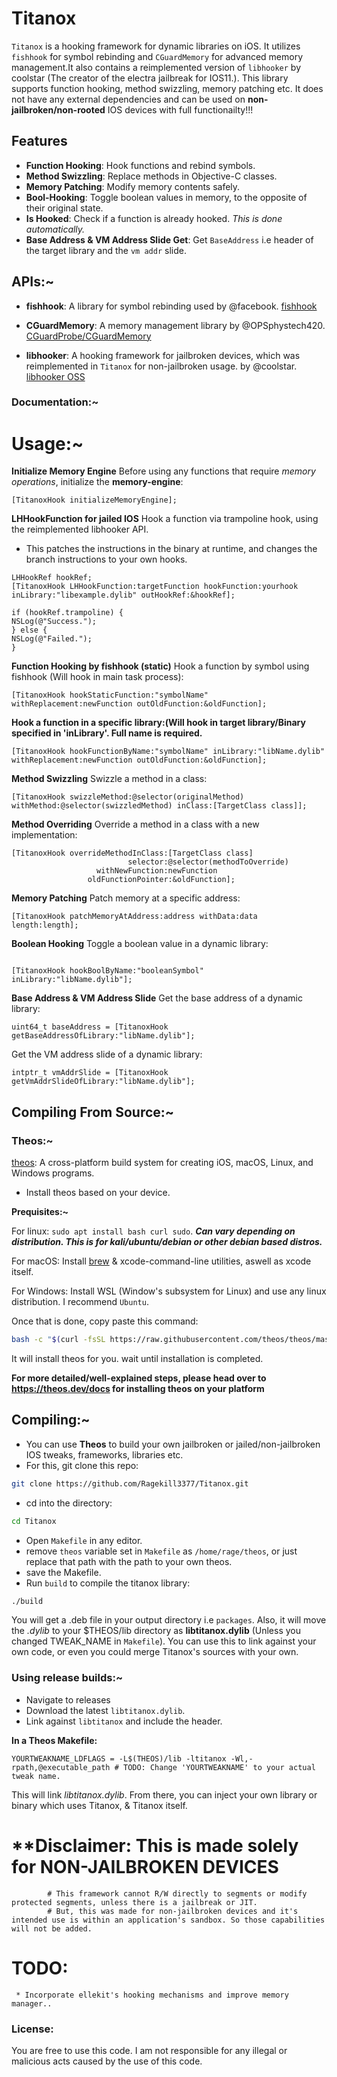# Titanox

`Titanox` is a hooking framework for dynamic libraries on iOS. It utilizes `fishhook` for symbol rebinding and `CGuardMemory` for advanced memory management.It also contains a reimplemented version of ``libhooker`` by coolstar (The creator of the electra jailbreak for IOS11.). This library supports function hooking, method swizzling, memory patching etc. It does not have any external dependencies and can be used on **non-jailbroken/non-rooted** IOS devices with full functionailty!!!

## Features

- **Function Hooking**: Hook functions and rebind symbols.
- **Method Swizzling**: Replace methods in Objective-C classes.
- **Memory Patching**: Modify memory contents safely.
- **Bool-Hooking**: Toggle boolean values in memory, to the opposite of their original state.
- **Is Hooked**: Check if a function is already hooked. *This is done automatically.*
- **Base Address & VM Address Slide Get**: Get ``BaseAddress`` i.e header of the target library and the ``vm addr`` slide.

## APIs:~

- **fishhook**: A library for symbol rebinding used by @facebook. [fishhook](https://github.com/facebook/fishhook.git)

- **CGuardMemory**: A memory management library by @OPSphystech420. [CGuardProbe/CGuardMemory](https://github.com/OPSphystech420/CGuardProbe.git)

- **libhooker**: A hooking framework for jailbroken devices, which was reimplemented in ``Titanox`` for non-jailbroken usage. by @coolstar. [libhooker OSS](https://github.com/coolstar/libhooker.git)

### Documentation:~
# Usage:~

**Initialize Memory Engine**
Before using any functions that require *memory operations*, initialize the **memory-engine**:

```objc
[TitanoxHook initializeMemoryEngine];
```

**LHHookFunction for jailed IOS**
Hook a function via trampoline hook, using the reimplemented libhooker API.
* This patches the instructions in the binary at runtime, and changes the branch instructions to your own hooks.
```objc
LHHookRef hookRef;
[TitanoxHook LHHookFunction:targetFunction hookFunction:yourhook inLibrary:"libexample.dylib" outHookRef:&hookRef];

if (hookRef.trampoline) {
NSLog(@"Success.");
} else {
NSLog(@"Failed.");
}
```

**Function Hooking by fishhook (static)**
Hook a function by symbol using fishhook (Will hook in main task process):

```objc
[TitanoxHook hookStaticFunction:"symbolName" withReplacement:newFunction outOldFunction:&oldFunction];
```  

**Hook a function in a specific library:(Will hook in target library/Binary specified in 'inLibrary'. Full name is required.**

```objc
[TitanoxHook hookFunctionByName:"symbolName" inLibrary:"libName.dylib" withReplacement:newFunction outOldFunction:&oldFunction];
```

**Method Swizzling**
Swizzle a method in a class:

```objc
[TitanoxHook swizzleMethod:@selector(originalMethod) withMethod:@selector(swizzledMethod) inClass:[TargetClass class]];
```

**Method Overriding**
Override a method in a class with a new implementation:

```objc
[TitanoxHook overrideMethodInClass:[TargetClass class]
                          selector:@selector(methodToOverride)
                   withNewFunction:newFunction
                 oldFunctionPointer:&oldFunction];
```

**Memory Patching**
Patch memory at a specific address:

```objc
[TitanoxHook patchMemoryAtAddress:address withData:data length:length];
```

**Boolean Hooking**
Toggle a boolean value in a dynamic library:

```objc

[TitanoxHook hookBoolByName:"booleanSymbol" inLibrary:"libName.dylib"];
```

**Base Address & VM Address Slide**
Get the base address of a dynamic library:

```objc
uint64_t baseAddress = [TitanoxHook getBaseAddressOfLibrary:"libName.dylib"];
```

Get the VM address slide of a dynamic library:

```objc
intptr_t vmAddrSlide = [TitanoxHook getVmAddrSlideOfLibrary:"libName.dylib"];
```



## Compiling From Source:~

### Theos:~
[theos](https://theos.dev): A cross-platform build system for creating iOS, macOS, Linux, and Windows programs.
* Install theos based on your device.

**Prequisites:~**

For linux: ``sudo apt install bash curl sudo``. 
***Can vary depending on distribution. This is for kali/ubuntu/debian or other debian based distros.***

For macOS: Install [brew](https://brew.sh) & xcode-command-line utilities, aswell as xcode itself.

For Windows: Install WSL (Window's subsystem for Linux) and use any linux distribution. I recommend ``Ubuntu``.

Once that is done, copy paste this command:
```bash
bash -c "$(curl -fsSL https://raw.githubusercontent.com/theos/theos/master/bin/install-theos)"
```
It will install theos for you. wait until installation is completed.

**For more detailed/well-explained steps, please head over to https://theos.dev/docs for installing theos on your platform**

## Compiling:~
* You can use **Theos** to build your own jailbroken or jailed/non-jailbroken IOS tweaks, frameworks, libraries etc.
* For this, git clone this repo:
```bash
git clone https://github.com/Ragekill3377/Titanox.git
```
* cd into the directory:
```bash
cd Titanox
```

* Open ``Makefile`` in any editor.
* remove `theos` variable set in ``Makefile`` as ``/home/rage/theos``, or just replace that path with the path to your own theos.
* save the Makefile.
* Run ``build`` to compile the titanox library:
```bash
./build
```

You will get a .deb file in your output directory i.e ``packages``. Also, it will move the *.dylib* to your $THEOS/lib directory as **libtitanox.dylib** (Unless you changed TWEAK_NAME in ``Makefile``).
You can use this to link against your own code, or even you could merge Titanox's sources with your own.

### Using release builds:~
* Navigate to releases
* Download the latest ``libtitanox.dylib``.
* Link against ``libtitanox`` and include the header.

**In a Theos Makefile:**
```make
YOURTWEAKNAME_LDFLAGS = -L$(THEOS)/lib -ltitanox -Wl,-rpath,@executable_path # TODO: Change 'YOURTWEAKNAME' to your actual tweak name.
```

This will link *libtitanox.dylib*. From there, you can inject your own library or binary which uses Titanox, & Titanox itself.

# **Disclaimer: This is made solely for **NON-JAILBROKEN DEVICES**
            # This framework cannot R/W directly to segments or modify protected segments, unless there is a jailbreak or JIT.
            # But, this was made for non-jailbroken devices and it's intended use is within an application's sandbox. So those capabilities will not be added.

# TODO:
     * Incorporate ellekit's hooking mechanisms and improve memory manager..

### License:
You are free to use this code. I am not responsible for any illegal or malicious acts caused by the use of this code.
